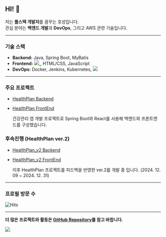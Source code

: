 ## HI! 👋  
저는 **풀스택 개발자**를 꿈꾸는 호성입니다.  
관심 분야는 **백엔드 개발**과 **DevOps**, 그리고 AWS 관련 기술입니다.  

---

### 기술 스택
- **Backend:** Java, Spring Boot, MyBatis  
- **Frontend:**   <a href="">
    <img src="https://img.shields.io/badge/React-61DAFB?style=plastic&logo=react&logoColor=white"/>
  </a>
</span> , HTML/CSS, JavaScript
- **DevOps:** Docker, Jenkins, Kubernetes, <span>
  <a href="">
    <img src="https://img.shields.io/badge/AWS-FF9900?style=plastic&logo=amazonwebservices&logoColor=white"/>
  </a>
</span>  

---

### 주요 프로젝트
- [HealthPlan Backend](https://github.com/CHOI-AHRIN/HealthPlan)
- [HealthPlan FrontEnd](https://github.com/CHOI-AHRIN/HealthPlan_front)

  건강관리 앱 개발 프로젝트로 Spring Boot와 React를 사용해 백엔드와 프론트엔드를 구성했습니다.

### 후속진행 (HealthPlan ver.2)
- [HealthPlan_v2 Backend](https://github.com/CHOI-AHRIN/HealthPlan_v2)
- [HealthPlan_v2 FrontEnd](https://github.com/CHOI-AHRIN/HealthPlan_front_v2)

  이후 HealthPlan 프로젝트를 피드백을 반영한 ver.2를 개발 중 입니다. (2024. 12. 09 ~ 2024. 12. 31)

---

### 프로필 방문 수
![Hits](https://hits.seeyoufarm.com/api/count/incr/badge.svg?url=https%3A%2F%2Fgithub.com%2FHocil&count_bg=%2379C83D&title_bg=%23555555&icon=&icon_color=%23E7E7E7&title=hits&edge_flat=false)

---

**더 많은 프로젝트와 활동은 [GitHub Repository](https://github.com/Hocil?tab=repositories)를 참고 바랍니다.**

<span>
  <a href="https://www.instagram.com/ho_cil/">
    <img src="https://img.shields.io/badge/Instagram-ff69b4?style=plastic&logo=Instagram&logoColor=white"/>
  </a>
</span>
<!--
**Hocil/Hocil** is a ✨ _special_ ✨ repository because its `README.md` (this file) appears on your GitHub profile.  


